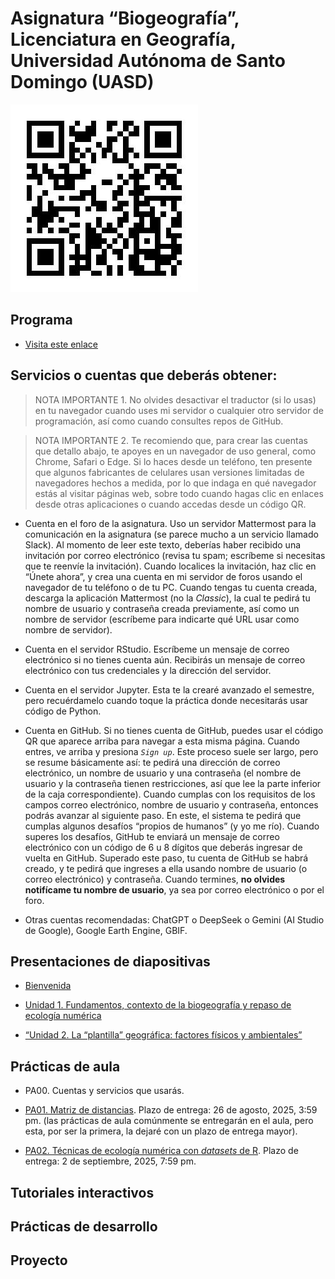 Asignatura “Biogeografía”, Licenciatura en Geografía, Universidad
Autónoma de Santo Domingo (UASD)
================

![](qr.jpg)

## Programa

- [Visita este enlace](programa-biogeografia-202502.pdf)

## Servicios o cuentas que deberás obtener:

> NOTA IMPORTANTE 1. No olvides desactivar el traductor (si lo usas) en
> tu navegador cuando uses mi servidor o cualquier otro servidor de
> programación, así como cuando consultes repos de GitHub.

> NOTA IMPORTANTE 2. Te recomiendo que, para crear las cuentas que
> detallo abajo, te apoyes en un navegador de uso general, como Chrome,
> Safari o Edge. Si lo haces desde un teléfono, ten presente que algunos
> fabricantes de celulares usan versiones limitadas de navegadores
> hechos a medida, por lo que indaga en qué navegador estás al visitar
> páginas web, sobre todo cuando hagas clic en enlaces desde otras
> aplicaciones o cuando accedas desde un código QR.

- Cuenta en el foro de la asignatura. Uso un servidor Mattermost para la
  comunicación en la asignatura (se parece mucho a un servicio llamado
  Slack). Al momento de leer este texto, deberías haber recibido una
  invitación por correo electrónico (revisa tu spam; escríbeme si
  necesitas que te reenvíe la invitación). Cuando localices la
  invitación, haz clic en “Únete ahora”, y crea una cuenta en mi
  servidor de foros usando el navegador de tu teléfono o de tu PC.
  Cuando tengas tu cuenta creada, descarga la aplicación Mattermost (no
  la *Classic*), la cual te pedirá tu nombre de usuario y contraseña
  creada previamente, así como un nombre de servidor (escríbeme para
  indicarte qué URL usar como nombre de servidor).

- Cuenta en el servidor RStudio. Escríbeme un mensaje de correo
  electrónico si no tienes cuenta aún. Recibirás un mensaje de correo
  electrónico con tus credenciales y la dirección del servidor.

- Cuenta en el servidor Jupyter. Esta te la crearé avanzado el semestre,
  pero recuérdamelo cuando toque la práctica donde necesitarás usar
  código de Python.

- Cuenta en GitHub. Si no tienes cuenta de GitHub, puedes usar el código
  QR que aparece arriba para navegar a esta misma página. Cuando entres,
  ve arriba y presiona *`Sign up`*. Este proceso suele ser largo, pero
  se resume básicamente así: te pedirá una dirección de correo
  electrónico, un nombre de usuario y una contraseña (el nombre de
  usuario y la contraseña tienen restricciones, así que lee la parte
  inferior de la caja correspondiente). Cuando cumplas con los
  requisitos de los campos correo electrónico, nombre de usuario y
  contraseña, entonces podrás avanzar al siguiente paso. En este, el
  sistema te pedirá que cumplas algunos desafíos “propios de humanos” (y
  yo me río). Cuando superes los desafíos, GitHub te enviará un mensaje
  de correo electrónico con un código de 6 u 8 dígitos que deberás
  ingresar de vuelta en GitHub. Superado este paso, tu cuenta de GitHub
  se habrá creado, y te pedirá que ingreses a ella usando nombre de
  usuario (o correo electrónico) y contraseña. Cuando termines, **no
  olvides notifícame tu nombre de usuario**, ya sea por correo
  electrónico o por el foro.

- Otras cuentas recomendadas: ChatGPT o DeepSeek o Gemini (AI Studio de
  Google), Google Earth Engine, GBIF.

## Presentaciones de diapositivas

- [Bienvenida](https://biogeografia-master.github.io/bienvenida/bienvenida.html)

- [Unidad 1. Fundamentos, contexto de la biogeografía y repaso de
  ecología
  numérica](https://biogeografia-master.github.io/fundamentos-conceptos-repaso-ecologia-numerica/presentacion.html)

- [“Unidad 2. La “plantilla” geográfica: factores físicos y
  ambientales”](https://biogeografia-master.github.io/plantilla-geografica-factores-fisicos-ambientales/README.html)

## Prácticas de aula

- PA00. Cuentas y servicios que usarás.

- [PA01. Matriz de
  distancias](https://github.com/biogeografia-master/matriz-de-distancias).
  Plazo de entrega: 26 de agosto, 2025, 3:59 pm. (las prácticas de aula
  comúnmente se entregarán en el aula, pero esta, por ser la primera, la
  dejaré con un plazo de entrega mayor).

- [PA02. Técnicas de ecología numérica con *datasets* de
  R](https://github.com/biogeografia-master/tecnicas-ecologia-numerica-con-datasets-de-r).
  Plazo de entrega: 2 de septiembre, 2025, 7:59 pm.

<!-- - [PA02. Inferencia estadística a partir de dos muestras independientes usando datos biométricos](https://github.com/biogeografia-master/dos-muestras-independientes-biometria). Plazo de entrega: en el aula, 11 de febrero, 2025, 7:59 pm. -->
<!-- - [PA03. Agrupar provincias según su riqueza relativa de especies por géneros de Bromeliaceae](https://github.com/biogeografia-master/agrupamiento-por-riqueza). Plazo de entrega: 4 de marzo, 2024, 7:59 pm. -->
<!-- - [PA04: Análisis Exploratorio de Datos (AED) y Paradoja de Orlócy](https://github.com/biogeografia-master/aed-transformaciones-orlocy). Plazo de entrega: 17 de marzo, 2025, 11:59 pm. -->
<!-- - [PA05: Medio físico, variables ambientales, correlación y regresión](https://github.com/biogeografia-master/medio-fisico-variables-ambientales). Plazo de entrega: 7 de abril de 2025, 11:59 pm. -->
<!-- - [PA06: Distribución de especies, patrones de distribución por simple inspección](https://github.com/biogeografia-master/patrones-distribucion-simple-inspeccion). Plazo de entrega: 28 de octubre de 2025, 11:59 pm. -->
<!-- - [PA07: Distribución de especies en la bibliografía](https://github.com/biogeografia-master/distribucion-de-especies-en-bibliografia). Plazo de entrega: 15 de octubre de 2024, 7:59 pm. -->
<!-- - [PA08: Distribución de comunidades en la bibliografía](https://github.com/biogeografia-master/distribucion-de-comunidades-en-bibliografia). Plazo de entrega: 29 de octubre de 2024, 7:59 pm. -->
<!-- - [PA09: Teoría de la biogeografía insular en la bibliografía, herramientas precursoras de la TBI](https://github.com/biogeografia-master/biogeografia-insular-en-bibliografia). Plazo de entrega: 18 de noviembre de 2024, 23:59 pm. -->

## Tutoriales interactivos

<!-- - [Introducción a R](https://geofis.shinyapps.io/tutorial1/). Este tutorial te ayudará mucho a comprender algo de código de R. Te será de utilidad para comprender lo básico del código que usarás en la PD01 y en la PD02. Puedes usar también este código QR para acceder al tutorial: -->
<!-- ![Accede con este QR al tutorial interactivo "Introducción a R"](qr-tutorial1.jpg) -->

## Prácticas de desarrollo

<!-- - [PD01. Hola Mundo](https://classroom.github.com/a/Bg7jw4W9). Plazo de entrega: 17 de febrero, 2025, 11:59 pm. Al hacer clic en el vínculo, si tienes tu cuenta de GitHub iniciada y perteneces a la organización `biogeografia-202501` debería aparecerte un mensaje de GitHub Classroom solicitando permisos o preguntando si aceptas la asignación. Si no ves esto, entonces probablemente no perteneces a la organización o no iniciaste en tu cuenta de GitHub. Si no perteneces a la organización, envíame un mensaje para invitarte. Más detalles en el [Vídeo tutorial "PD01. Hola Mundo"](https://drive.google.com/file/d/1om49HJ7ndANraUPuT5a5gYEZRlELMoXB/view?usp=drive_link). -->
<!-- - [PD02. Técnicas de ecología numérica, reproducibilidad](https://classroom.github.com/a/MvOiH8vb) (acepta la práctica haciendo clic en el vínculo). Plazo de entrega: 16 de marzo, 2025, 11:59 pm. Al hacer clic en el vínculo, si tienes tu cuenta de GitHub iniciada y perteneces a la organización `biogeografia-202501` debería aparecerte un mensaje de GitHub Classroom solicitando permisos o preguntando si aceptas la asignación. Si no ves esto, entonces probablemente no perteneces a la organización o no iniciaste en tu cuenta de GitHub (repasa el tutorial de la PD01 si tuvieses problemas al aceptar la práctica). Los vídeos tutoriales sobre cómo realizar esta práctica están indicados en el mandato (README) y en el ejemplo de análisis (archivo legible `ejemplo-de-analisis.html`). -->
<!-- - [PD03. Introducción a Python](https://classroom.github.com/a/lT282gkM) (acepta la práctica haciendo clic en el vínculo). Plazo de entrega: 28 de abril, 2025, 11:59 pm. -->
<!-- - [PD04. Modelos de distribución de especies (SDM) por medio de aprendizaje automático (*machine learning*)](https://classroom.github.com/a/EfiUCWhM) (acepta la práctica haciendo clic en el enlace). Plazo de entrega: 12 de mayo, 2025, 11:59 pm. [Vídeo tutorial](https://drive.google.com/file/d/1W6dckDAzI0Zm0tezKOnTx5oswpA8llQY/view?usp=drive_link). -->
<!-- - [PD05. Introducción a QGIS, diseño de muestreo espacial estratificado](https://classroom.github.com/a/mkvXeHXY) (acepta la práctica haciendo clic en el enlace). Plazo de entrega: 26 de noviembre, 2024, 11:59 pm. [Vídeo tutorial para el ejercicio 5 (pone "Práctica 4" en el vídeo, pero te valdrá igualmente)](https://drive.google.com/file/d/1k6IotOHj6fUkyfi4rSBK6d320TY45KED/view). -->

## Proyecto
